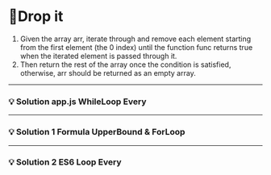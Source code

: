 # 📝Drop it

1. Given the array arr, iterate through and remove each element starting from the first element (the 0 index) until the function func returns true when the iterated element is passed through it.
2. Then return the rest of the array once the condition is satisfied, otherwise, arr should be returned as an empty array.

---

### 💡 Solution app.js **WhileLoop Every**

---

### 💡 Solution 1 **Formula UpperBound & ForLoop**

---

### 💡 Solution 2 **ES6 Loop Every**

```







